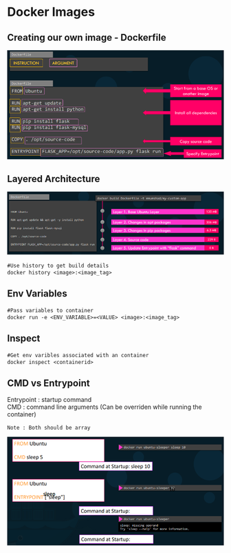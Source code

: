 # **Docker Images**
  
## Creating our own image - Dockerfile
![alt text](../4.Docker%20Images/images/dockerfile.png)

## Layered Architecture
![alt text](../4.Docker%20Images/images/build-layers.png)

```docker
#Use history to get build details
docker history <image>:<image_tag>
```

## Env Variables
```docker
#Pass variables to container
docker run -e <ENV_VARIABLE>=<VALUE> <image>:<image_tag>
```

## Inspect
```docker
#Get env varibles associated with an container
docker inspect <containerid>
```
## CMD vs Entrypoint
Entrypoint : startup command  
CMD : command line arguments (Can be overriden while running the container)
```
Note : Both should be array
```
![alt text](../4.Docker%20Images/images/entrypoint-vs-cmd.png)

